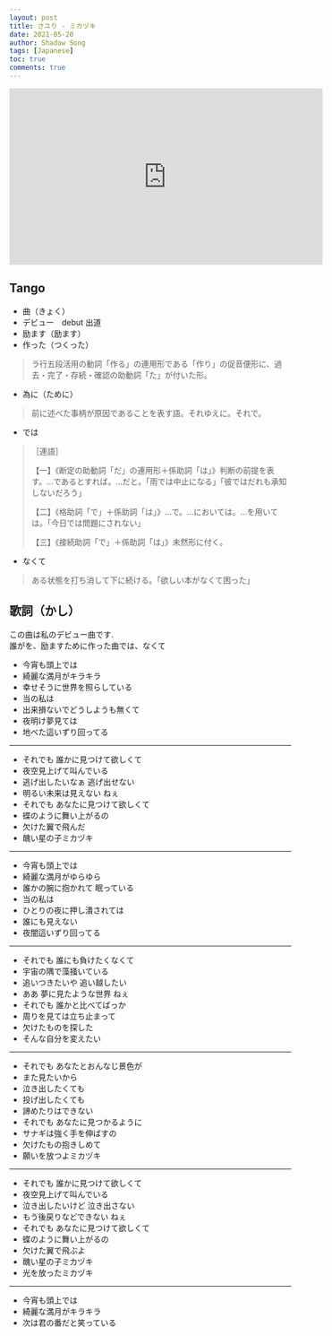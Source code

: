 ```yaml
---
layout: post
title: さユり - ミカヅキ
date: 2021-05-20
author: Shadow Song
tags: [Japanese]
toc: true
comments: true
---
```



<iframe width="560" height="315" src="https://www.youtube.com/embed/49R_nMEW7X8" title="YouTube video player" frameborder="0" allow="accelerometer; autoplay; clipboard-write; encrypted-media; gyroscope; picture-in-picture" allowfullscreen></iframe>

## Tango

- 曲（きょく）
- デビュー　debut  出道
- 励ます（励ます）
- 作った（つくった）

> 	ラ行五段活用の動詞「作る」の連用形である「作り」の促音便形に、過去・完了・存続・確認の助動詞「た」が付いた形。


- 為に（ために）　

> 前に述べた事柄が原因であることを表す語。それゆえに。それで。

- では　

> ［連語］
> 
> 【一】《断定の助動詞「だ」の連用形＋係助詞「は」》判断の前提を表す。…であるとすれば。…だと。「雨では中止になる」「彼ではだれも承知しないだろう」
> 
> 【二】《格助詞「で」＋係助詞「は」》…で。…においては。…を用いては。「今日では問題にされない」
> 
> 【三】《接続助詞「で」＋係助詞「は」》未然形に付く。

- なくて　

> ある状態を打ち消して下に続ける。「欲しい本がなくて困った」

## 歌詞（かし）

この曲は私のデビュー曲です.  
誰がを、励ますために作った曲では、なくて


* 今宵も頭上では
* 綺麗な満月がキラキラ
* 幸せそうに世界を照らしている
* 当の私は
* 出来損ないでどうしようも無くて
* 夜明け夢見ては
* 地べた這いずり回ってる

---

* それでも 誰かに見つけて欲しくて
* 夜空見上げて叫んでいる
* 逃げ出したいなぁ 逃げ出せない
* 明るい未来は見えない ねぇ
* それでも あなたに見つけて欲しくて
* 蝶のように舞い上がるの
* 欠けた翼で飛んだ
* 醜い星の子ミカヅキ

---

* 今宵も頭上では
* 綺麗な満月がゆらゆら
* 誰かの腕に抱かれて 眠っている
* 当の私は
* ひとりの夜に押し潰されては
* 誰にも見えない
* 夜闇這いずり回ってる

---

* それでも 誰にも負けたくなくて
* 宇宙の隅で藻掻いている
* 追いつきたいや 追い越したい
* ああ 夢に見たような世界 ねぇ
* それでも 誰かと比べてばっか
* 周りを見ては立ち止まって
* 欠けたものを探した
* そんな自分を変えたい

---

* それでも あなたとおんなじ景色が
* また見たいから
* 泣き出したくても
* 投げ出したくても
* 諦めたりはできない
* それでも あなたに見つかるように
* サナギは強く手を伸ばすの
* 欠けたもの抱きしめて
* 願いを放つよミカヅキ

---

* それでも 誰かに見つけて欲しくて
* 夜空見上げて叫んでいる
* 泣き出したいけど 泣き出さない
* もう後戻りなどできない ねぇ
* それでも あなたに見つけて欲しくて
* 蝶のように舞い上がるの
* 欠けた翼で飛ぶよ
* 醜い星の子ミカヅキ
* 光を放ったミカヅキ

---

* 今宵も頭上では
* 綺麗な満月がキラキラ
* 次は君の番だと笑っている
